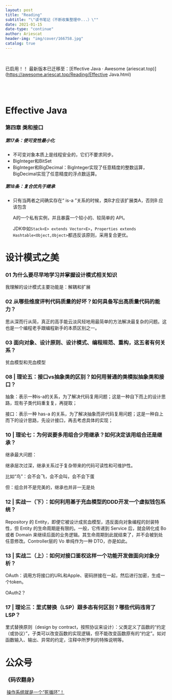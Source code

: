 ```yaml
---
layout: post
title: "Reading"
subtitle: "\"读书笔记（不断收集整理中...）\""
date: 2021-01-15
date-type: "continue"
author: Ariescat
header-img: "img/cover/166758.jpg"
catalog: true
---
```




<br>

已启用！！ 最新版本已迁移至：[Effective Java · Awesome (ariescat.top)](https://awesome.ariescat.top/Reading/Effective Java.html)

<br>

<br>



#  Effective Java

### 第四章 类和接口

##### 第17条：使可变性最小化

- 不可变对象本质上是线程安全的，它们不要求同步。
- BigInteger和BitSet
- BigInteger和BigDecimal：BigInteger实现了任意精度的整数运算，BigDecimal实现了任意精度的浮点数运算。

##### 第18条：复合优先于继承

- 只有当两者之间确实存在“ is-a ”关系的时候，类B才应该扩展类A，否则B 应该包含 

  A的一个私有实例，并且暴露一个较小的、较简单的 API。

  JDK中如`Stack<E> extends Vector<E>`，`Properties extends Hashtable<Object,Object>`都违反该原则，采用复合更优。

# 设计模式之美

### 01 为什么要尽早地学习并掌握设计模式相关知识

我理解的设计模式主要功能是：解耦和扩展

### 02 从哪些维度评判代码质量的好坏？如何具备写出高质量代码的能力？

思从深而行从简，真正的高手能云淡风轻地用最简单的方法解决最复杂的问题。这也是一个编程老手跟编程新手的本质区别之一。

### 03 面向对象、设计原则、设计模式、编程规范、重构，这五者有何关系？

贫血模型和充血模型

### 08 | 理论五：接口vs抽象类的区别？如何用普通的类模拟抽象类和接口？

抽象：表示一种is-a的关系，为了解决代码复用问题；这是一种自下而上的设计思路，现有子类代码重复复，再提取；

接口：表示一种 has-a 的关系，为了解决抽象而非代码复用问题；这是一种自上而下的设计思路，先设计接口，再去考虑具体的实现；

### 10 | 理论七：为何说要多用组合少用继承？如何决定该用组合还是继承？

继承最大问题：

继承层次过深，继承关系过于复杂带来的代码可读性和可维护性。

比如“鸟”：会不会飞，会不会叫，会不会下蛋

但：组合并不是完美的，继承也并非一无是处

### 12 | 实战一（下）：如何利用基于充血模型的DDD开发一个虚拟钱包系统？

Repository 的 Entity，即便它被设计成贫血模型，违反面向对象编程的封装特性，但 Entity 的生命周期是有限的。一般，它传递到 Service 后，就会转化成 Bo 或者 Domain 来继续后面的业务逻辑。其生命周期到此就结束了，并不会被到处任意修改。Controller层的 Vo 单纯作为一种 DTO，亦是如此。

### 13 | 实战二（上）：如何对接口鉴权这样一个功能开发做面向对象分析？

OAuth：调用方将接口的URL和Apple、密码拼接在一起，然后进行加密，生成一个token。

OAuth2？

### 17 | 理论三：里式替换（LSP）跟多态有何区别？哪些代码违背了LSP？

里式替换原则（design by contract，按照协议来设计）：父类定义了函数的“约定（或协议）”，子类可以改变函数的实现逻辑，但不能改变函数原有的“约定”。如对函数输入、输出、异常的约定，注释中所罗列的特殊说明等。





# 公众号

### 《码农翻身》

​	[操作系统就是一个“死循环”！](https://mp.weixin.qq.com/s/FEDeJqyxO7rJVnlKCNWwGw)